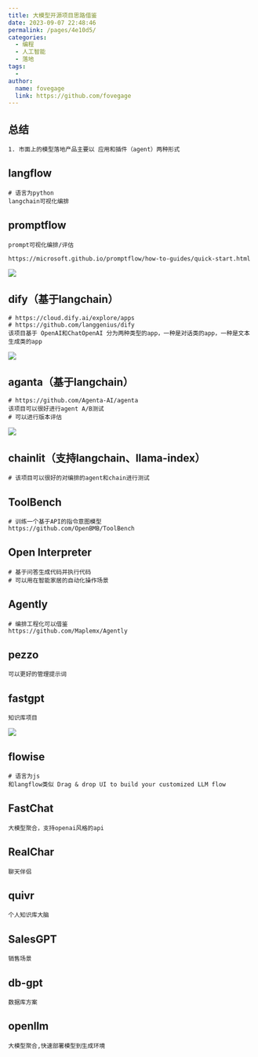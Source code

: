 ```yaml
---
title: 大模型开源项目思路借鉴
date: 2023-09-07 22:48:46
permalink: /pages/4e10d5/
categories:
  - 编程
  - 人工智能
  - 落地
tags:
  -
author:
  name: fovegage
  link: https://github.com/fovegage
---
```


## 总结

```
1. 市面上的模型落地产品主要以 应用和插件（agent）两种形式
```

## langflow

```
# 语言为python
langchain可视化编排
```

## promptflow

```
prompt可视化编排/评估

https://microsoft.github.io/promptflow/how-to-guides/quick-start.html
```

![](https://obsidian-foveagge.oss-cn-beijing.aliyuncs.com/blog/x070ie.png)

## dify（基于langchain）

```
# https://cloud.dify.ai/explore/apps
# https://github.com/langgenius/dify
该项目基于 OpenAI和ChatOpenAI 分为两种类型的app，一种是对话类的app，一种是文本生成类的app
```

![](https://obsidian-foveagge.oss-cn-beijing.aliyuncs.com/blog/WD3GRx.png)

## aganta（基于langchain）

```
# https://github.com/Agenta-AI/agenta
该项目可以很好进行agent A/B测试
# 可以进行版本评估
```

![](https://obsidian-foveagge.oss-cn-beijing.aliyuncs.com/blog/wfSswG.png)

## chainlit（支持langchain、llama-index）

```
# 该项目可以很好的对编排的agent和chain进行测试
```

## ToolBench

```
# 训练一个基于API的指令意图模型
https://github.com/OpenBMB/ToolBench
```

## Open Interpreter

```
# 基于问答生成代码并执行代码
# 可以用在智能家居的自动化操作场景
```

## Agently

```
# 编排工程化可以借鉴
https://github.com/Maplemx/Agently
```

## pezzo

```
可以更好的管理提示词
```

## fastgpt

```
知识库项目
```

![](https://obsidian-foveagge.oss-cn-beijing.aliyuncs.com/blog/TgEOCg.png)

## flowise

```
# 语言为js
和langflow类似 Drag & drop UI to build your customized LLM flow
```

## FastChat

```
大模型聚合，支持openai风格的api
```

## RealChar

```
聊天伴侣
```

## quivr

```
个人知识库大脑
```

## SalesGPT

```
销售场景
```

## db-gpt

```
数据库方案
```

## openllm

```
大模型聚合,快速部署模型到生成环境
```